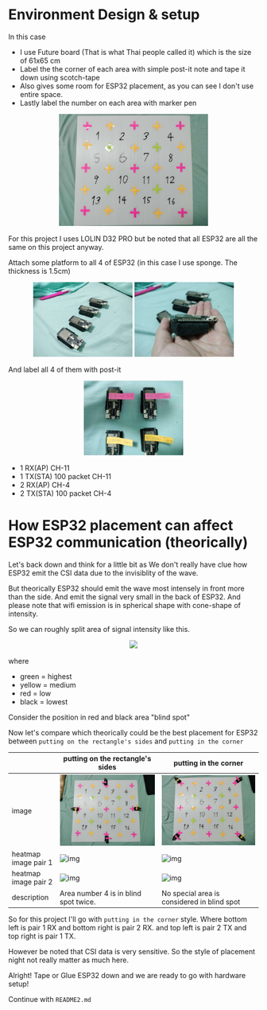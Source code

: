 # Environment Design & setup

In this case

* I use Future board (That is what Thai people called it) which is the size of 61x65 cm
* Label the the corner of each area with simple post-it note and tape it down using scotch-tape
* Also gives some room for ESP32 placement, as you can see I don't use entire space.
* Lastly label the number on each area with marker pen

<!-- ![alt text](image/empty_layout.jpg) -->

<p align="center">
    <img src="image/empty_layout.jpg" width="300">
</p>

For this project I uses LOLIN D32 PRO but be noted that all ESP32 are all the same on this project anyway.

Attach some platform to all 4 of ESP32 (in this case I use sponge. The thickness is 1.5cm)

<!-- ![alt text](image/4-ESP32-w-sponge.jpg)
![alt text](image/single-ESP32-w-sponge.jpg) -->

<p align="center">
  <img src="image/4-ESP32-w-sponge.jpg" width="200" />
  <img src="image/single-ESP32-w-sponge.jpg" width="200" /> 
</p>

And label all 4 of them with post-it

<p align="center">
  <img src="image/ESP32-labelling.jpg" width="200" />
</p>

* 1 RX(AP) CH-11
* 1 TX(STA) 100 packet CH-11
* 2 RX(AP) CH-4
* 2 TX(STA) 100 packet CH-4

# How ESP32 placement can affect ESP32 communication (theorically)

Let's back down and think for a little bit as We don't really have clue how ESP32 emit the CSI data due to the invisiblity of the wave.

But theorically ESP32 should emit the wave most intensely in front more than the side. And emit the signal very small in the back of ESP32. And please note that wifi emission is in spherical shape with cone-shape of intensity.

So we can roughly split area of signal intensity like this.

<p align="center">
  <img src="image/ESP32-CSI-emission.png" width="200" />
</p>

where

* green = highest
* yellow = medium
* red = low
* black = lowest

Consider the position in red and black area "blind spot"

Now let's compare which theorically could be the best placement for ESP32 between `putting on the rectangle's sides` and `putting in the corner`

|                      | putting on the rectangle's sides                              | putting in the corner                                 |
| -------------------- | ------------------------------------------------------------- | ----------------------------------------------------- |
| image                | ![img](image/style_comparison/rectangle_side.jpg)               | ![img](image/style_comparison/corner.jpg)               |
| heatmap image pair 1 | ![img](image/style_comparison/rectangle_side_pair1_heatmap.png) | ![img](image/style_comparison/corner_pair1_heatmap.png) |
| heatmap image pair 2 | ![img](image/style_comparison/rectangle_side_pair2_heatmap.png) | ![img](image/style_comparison/corner_pair2_heatmap.png) |
| description          | Area number 4 is in blind spot twice.                        | No special area is considered in blind spot           |

So for this project I'll go with `putting in the corner` style.
Where bottom left is pair 1 RX and bottom right is pair 2 RX.
and top left is pair 2 TX and top right is pair 1 TX.

However be noted that CSI data is very sensitive. So the style of placement night not really matter as much here.

Alright! Tape or Glue ESP32 down and we are ready to go with hardware setup!

Continue with `README2.md`
